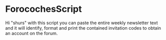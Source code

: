 # ForocochesScript

Hi "shurs" with this script you can paste the entire weekly newsletter text and it will identify, format and print the contained invitation codes to obtain an account on the forum.